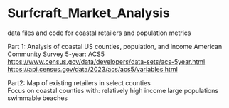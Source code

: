 # Surfcraft_Market_Analysis
data files and code for coastal retailers and population metrics


Part 1: Analysis of coastal US counties, population, and income
American Community Survey 5-year: ACS5
https://www.census.gov/data/developers/data-sets/acs-5year.html
https://api.census.gov/data/2023/acs/acs5/variables.html


Part2: Map of existing retailers in select counties
<br>Focus on coastal counties with: 
relatively high income
large populations
swimmable beaches


